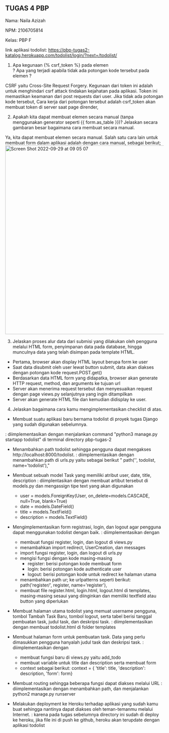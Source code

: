 TUGAS 4 PBP
-
Nama: Naila Azizah

NPM: 2106705814

Kelas: PBP F

link aplikasi todolist: https://pbp-tugas2-katalog.herokuapp.com/todolist/login/?next=/todolist/ 

1. Apa kegunaan {% csrf_token %} pada elemen <form>? 
Apa yang terjadi apabila tidak ada potongan kode tersebut pada elemen <form>?

CSRF yaitu Cross-Site Request Forgery. Kegunaan dari token ini adalah untuk menghindari csrf attack tindakan kejahatan pada aplikasi. Token ini memastikan keamanan dari post requests dari user.
   Jika tidak ada potongan kode tersebut, 
   Cara kerja dari potongan tersebut adalah csrf_token akan membuat token di server saat page dirender, 

2. Apakah kita dapat membuat elemen <form> secara manual (tanpa menggunakan generator seperti {{ form.as_table }})? 
Jelaskan secara gambaran besar bagaimana cara membuat <form> secara manual.

Ya, kita dapat membuat elemen <form> secara manual. Salah satu cara lain untuk membuat form dalam aplikasi adalah dengan cara manual, sebagai berikut;
   <img width="598" alt="Screen Shot 2022-09-29 at 09 05 07" src="https://user-images.githubusercontent.com/101708935/192922091-5242ffd3-afe8-4988-893b-a21866b2243a.png">

3. Jelaskan proses alur data dari submisi yang dilakukan oleh pengguna melalui HTML form, 
penyimpanan data pada database, hingga munculnya data yang telah disimpan pada template HTML.
- Pertama, browser akan display HTML layout berupa form ke user
- Saat data disubmit oleh user lewat button submit, data akan diakses dengan potongan kode request.POST.get()
- Berdasarkan data HTML form yang didapatka, browser akan generate HTTP request, method, dan arguments ke tujuan url
- Server akan menerima request tersebut dan menyesuaikan request dengan page views.py selanjutnya yang ingin ditampilkan
- Server akan generate HTML file dan kemudian didisplay ke user.

4. Jelaskan bagaimana cara kamu mengimplementasikan checklist di atas.

- Membuat suatu aplikasi baru bernama todolist di proyek tugas Django yang sudah digunakan sebelumnya.

: diimplementasikan dengan menjalankan command "python3 manage.py startapp todolist" di terminal directory pbp-tugas-2


- Menambahkan path todolist sehingga pengguna dapat mengakses http://localhost:8000/todolist.
: diimplementasikan dengan menambahkan path di urls.py yaitu sebagai berikut
"  path('', todolist, name='todolist'),"

- Membuat sebuah model Task yang memiliki atribut user, date, title, description
  : diimplentasikan dengan membuat artibut tersebut di models.py dan mengassign tipe text yang akan digunakan
  - user = models.ForeignKey(User, on_delete=models.CASCADE, null=True, blank=True)
  - date = models.DateField() 
  - title = models.TextField()
  - description = models.TextField()

- Mengimplementasikan form registrasi, login, dan logout agar pengguna dapat menggunakan todolist dengan baik.
: diimplementasikan dengan
  - membuat fungsi register, login, dan logout di views.py
  - menambahkan import redirect, UserCreation, dan messages
  - import fungsi register, login, dan logout di urls.py
  - mengisi fungsi dengan kode masing-masing
    - register: berisi potongan kode membuat form
    - login: berisi potongan kode authenticate user
    - logout: berisi potongan kode untuk redirect ke halaman utama
  - menambahkan path ur; ke urlpatterns seperti berikut: path('register/', register, name='register'),
  - membuat file register.html, login.html, logout.html di templates, masing-masing sesaui yang diinginkan dan memiliki textfield atau button yang diperlukan

- Membuat halaman utama todolist yang memuat username pengguna, tombol Tambah Task Baru, tombol logout, serta tabel berisi tanggal pembuatan task, judul task, dan deskripsi task.
: diimplementasikan dengan membuat todolist.html di folder templates

- Membuat halaman form untuk pembuatan task. Data yang perlu dimasukkan pengguna hanyalah judul task dan deskripsi task.
: diimplementasikan dengan
  - membuat fungsi baru di views.py yaitu add_todo
  - membuat variable untuk title dan description serta membuat form
  - context sebagai berikut:
  context = {
  'title': title,
  'description': description,
  'form': form}

- Membuat routing sehingga beberapa fungsi dapat diakses melalui URL
: diimplementasikan dengan menambahkan path, dan menjalankan python2 manage.py runserver

- Melakukan deployment ke Heroku terhadap aplikasi yang sudah kamu buat sehingga nantinya dapat diakses oleh teman-temanmu melalui Internet.
: karena pada tugas sebelumnya directory ini sudah di deploy ke heroku, jika file ini di push ke github, heroku akan terupdate dengan aplikasi todolist

